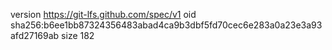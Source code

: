 version https://git-lfs.github.com/spec/v1
oid sha256:b6ee1bb87324356483abad4ca9b3dbf5fd70cec6e283a0a23e3a93afd27169ab
size 182
